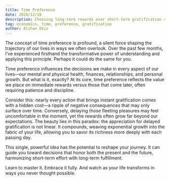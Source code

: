 ```yaml
---
title: Time Preference
date: 2024/12/18
description: Choosing long-term rewards over short-term gratification can profoundly transform your fulfillment in life.
tag: economics, time, preference, gratification
author: Alihan Ekiz
---
```


The concept of time preference is profound, a silent force shaping the trajectory of our lives in ways we often overlook. Over the past few months, I’ve experienced firsthand the transformative power of understanding and applying this principle. Perhaps it could do the same for you.

Time preference influences the decisions we make in every aspect of our lives—our mental and physical health, finances, relationships, and personal growth. But what is it, exactly? At its core, time preference reflects the value we place on immediate rewards versus those that come later, often requiring patience and discipline.

Consider this: nearly every action that brings instant gratification comes with a hidden cost—a ripple of negative consequences that may only surface over time. Conversely, delaying those fleeting pleasures may feel uncomfortable in the moment, yet the rewards often grow far beyond our expectations. The beauty lies in this paradox: the appreciation for delayed gratification is not linear. It compounds, weaving exponential growth into the fabric of your life, allowing you to savor its richness more deeply with each passing day.

This single, powerful idea has the potential to reshape your journey. It can guide you toward decisions that honor both the present and the future, harmonizing short-term effort with long-term fulfillment.

Learn to master it. Embrace it fully. And watch as your life transforms in ways you never thought possible.
